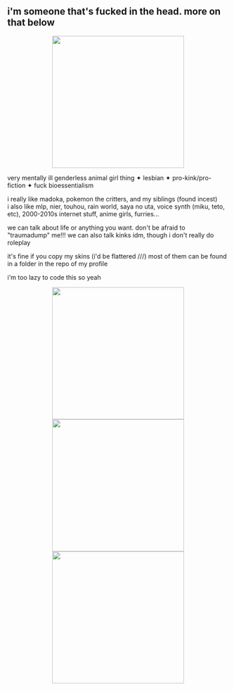 ## i'm someone that's fucked in the head. more on that below
<p align="center">
  <a href="https://danbooru.donmai.us/posts/2246731?">
  <img height="300" src="https://cdn.donmai.us/original/da/f1/__akemi_homura_and_kaname_madoka_mahou_shoujo_madoka_magica_and_2_more__daf18ebe976b869d62e4700a8f273373.gif"/>
</a>

very mentally ill genderless animal girl thing ✦ lesbian ✦ pro-kink/pro-fiction ✦ fuck bioessentialism

i really like madoka, pokemon the critters, and my siblings (found incest)
<br> i also like mlp, nier, touhou, rain world, saya no uta, voice synth (miku, teto, etc), 2000-2010s internet stuff, anime girls, furries...</br>

we can talk about life or anything you want. don't be afraid to "traumadump" me!!! we can also talk kinks idm, though i don't really do roleplay

it's fine if you copy my skins (i'd be flattered ///) most of them can be found in a folder in the repo of my profile

i'm too lazy to code this so yeah

<p align="center">
  <img height="300" src="https://adriansblinkiecollection.neocities.org/stamps/a25.png"/>
  <img height="300" src="https://adriansblinkiecollection.neocities.org/stamps/a1.gif"/>
  <img height="300" src="https://adriansblinkiecollection.neocities.org/stamps/g12.gif"/>


  
